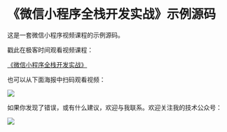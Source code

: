 # 《微信小程序全栈开发实战》示例源码

这是一套微信小程序视频课程的示例源码。

戳此在极客时间观看视频课程：

[《微信小程序全栈开发实战》](http://gk.link/a/10itD)

也可以从下面海报中扫码观看视频：

![](https://cdn.nlark.com/yuque/0/2020/png/1252071/1590166982065-addda790-140c-42a7-83f0-5a810e22f99e.png)

如果你发现了错误，或有什么建议，欢迎与我联系。欢迎关注我的技术公众号：

![](https://cdn.nlark.com/yuque/0/2020/png/1252071/1590167071406-1e085b83-2e02-42eb-9f49-d8f3ef6e2fb2.png)